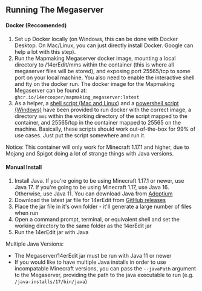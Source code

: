 ## Running The Megaserver

#### Docker (Reccomended)

1) Set up Docker locally (on Windows, this can be done with Docker Desktop. On Mac/Linux, you can just directly install Docker. Google can help a lot with this step).
2) Run the Mapmaking Megaserver docker image, mounting a local directory to /14erEdit/mms within the container (this is where all megaserver files will be stored), and exposing port 25565/tcp to some port on your local machine. You also need to enable the interactive shell and tty on the docker run. The docker image for the Mapmaking Megaserver can be found at: `ghcr.io/14ercooper/mapmaking_megaserver:latest`
3) As a helper, a [shell script (Mac and Linux)](https://github.com/14ercooper/14erEdit/blob/master/docker-run.sh) and a [powershell script (Windows)](https://github.com/14ercooper/14erEdit/blob/master/docker-run.ps1) have been provided to run docker with the correct image, a directory `mms` within the working directory of the script mapped to the container, and 25565/tcp in the container mapped to 25565 on the machine. Basically, these scripts should work out-of-the-box for 99% of use cases. Just put the script somewhere and run it.

Notice: This container will only work for Minecraft 1.17.1 and higher, due to Mojang and Spigot doing a lot of strange things with Java versions.

#### Manual Install

1) Install Java. If you're going to be using Minecraft  1.17.1 or newer, use Java 17. If you're going to be using Minecraft 1.17, use Java 16. Otherwise, use Java 11. You can download Java from [Adoptium](https://adoptium.net/)
2) Download the latest jar file for 14erEdit from [GitHub releases](https://github.com/14ercooper/14erEdit/releases)
3) Place the jar file in it's own folder - it'll generate a large number of files when run
4) Open a command prompt, terminal, or equivalent shell and set the working directory to the same folder as the 14erEdit jar
5) Run the 14erEdit jar with Java

Multiple Java Versions:
- The Megaserver/14erEdit jar must be run with Java 11 or newer
- If you would like to have multiple Java installs in order to use incompatable Minecraft versions, you can pass the `--javaPath` argument to the Megaserver, providing the path to the java executable to run (e.g. `/java-installs/17/bin/java`)
